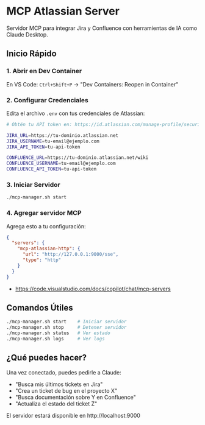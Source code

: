 # MCP Atlassian Server

Servidor MCP para integrar Jira y Confluence con herramientas de IA como Claude Desktop.

## Inicio Rápido

### 1. Abrir en Dev Container
En VS Code: `Ctrl+Shift+P` → "Dev Containers: Reopen in Container"

### 2. Configurar Credenciales
Edita el archivo `.env` con tus credenciales de Atlassian:

```bash
# Obtén tu API token en: https://id.atlassian.com/manage-profile/security/api-tokens

JIRA_URL=https://tu-dominio.atlassian.net
JIRA_USERNAME=tu-email@ejemplo.com
JIRA_API_TOKEN=tu-api-token

CONFLUENCE_URL=https://tu-dominio.atlassian.net/wiki
CONFLUENCE_USERNAME=tu-email@ejemplo.com  
CONFLUENCE_API_TOKEN=tu-api-token
```

### 3. Iniciar Servidor
```bash
./mcp-manager.sh start
```

### 4. Agregar servidor MCP
Agrega esto a tu configuración:

```json
{
  "servers": {
    "mcp-atlassian-http": {
      "url": "http://127.0.0.1:9000/sse",
      "type": "http"
    }
  }
}
```

* https://code.visualstudio.com/docs/copilot/chat/mcp-servers

## Comandos Útiles

```bash
./mcp-manager.sh start    # Iniciar servidor
./mcp-manager.sh stop     # Detener servidor  
./mcp-manager.sh status   # Ver estado
./mcp-manager.sh logs     # Ver logs
```

## ¿Qué puedes hacer?

Una vez conectado, puedes pedirle a Claude:
- "Busca mis últimos tickets en Jira"
- "Crea un ticket de bug en el proyecto X"
- "Busca documentación sobre Y en Confluence"
- "Actualiza el estado del ticket Z"

El servidor estará disponible en http://localhost:9000
